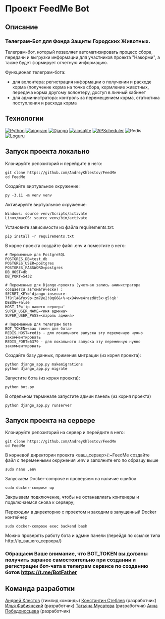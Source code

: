 # Проект FeedMe Bot

## Описание

### Телеграм-Бот для Фонда Защиты Городских Животных.
Телеграм-бот, который позволяет автоматизировать процесс сбора, передачи и выгрузки информации для участников проекта "Накорми", а также будет формирует отчетную информацию. 

Функционал телеграм-бота:
- для волонтера: регистрация информации о получении и расходе корма (получение корма на точке сбора, кормление животных, передача корма другому волонтеру,  доступ в личный кабинет
- для администратора: контроль за перемещением корма, статистика поступления и расхода корма

## Технологии
[![Python](https://img.shields.io/badge/python-3.11-blue?logo=python)](https://www.python.org/)
[![aiogram](https://img.shields.io/badge/aiogram-3.4-blue)](https://docs.aiogram.dev/en/latest/)
[![Django](https://img.shields.io/badge/Django-4.2-blue?logo=python)](https://www.python.org/)
[![aiosqlite](https://img.shields.io/badge/PostgreSQL-blue)](https://www.postgresql.org/docs/)
[![APScheduler](https://img.shields.io/badge/APScheduler-blue)](https://docs-python.ru/packages/modul-apscheduler-python/)
![Redis](https://img.shields.io/badge/Redis-blue)
[![Loguru](https://img.shields.io/badge/Loguru-blue)](https://loguru.readthedocs.io/en/stable/)


## Запуск проекта локально

Клонируйте репозиторий и перейдите в него:

```
git clone https://github.com/AndreyKhlestov/FeedMe
cd FeedMe
```

Создайте виртуальное окружение:
```
py -3.11 -m venv venv
```
Активируйте виртуальное окружение:
```
Windows: source venv/Scripts/activate
Linux/macOS: source venv/bin/activate
```
Установите зависимости из файла requirements.txt:
```
pip install -r requirements.txt
```
В корне проекта создайте файл .env и поместите в него:
```
# Переменные для PostgreSQL
POSTGRES_DB=test_db
POSTGRES_USER=postgres
POSTGRES_PASSWORD=postgres
DB_HOST=db
DB_PORT=5432

# Переменные для Django-проекта (учетная запись аминистратора создается автоматически) :
SECRET_KEY='django-insecure-7f8jl#&fox9p+zm7@e2!8q66&+%+ex94vwe4razd8t5x+g5!qk'
DEBUG=False
HOST_IP='ip вашего сервера'
SUPER_USER_NAME=<имя админа>
SUPER_USER_PASS=<пароль админа>

# Переменные для телеграм ботa
BOT_TOKEN=<ваш токен для бота>
REDIS_HOST=redis - для локального запуска эту переменную нужно закомментировать
REDIS_PORT=6379 - для локального запуска эту переменную нужно закомментировать
```
Создайте базу данных, применив миграции (из корня проекта):
```
python django_app.py makemigrations
python django_app.py migrate
```
Запустите бота (из корня проекта):
```
python bot.py
```
В отдельном терминале запустите админ панель (из корня проекта)
```
python django_app.py runserver
```
## Запуск проекта на сервере
Клонируйте репозиторий на сервер и перейдите в него:
```
git clone https://github.com/AndreyKhlestov/FeedMe
cd FeedMe
```
В корневой директории проекта <ваш_сервер>/:~FeedMe создайте файл с переменными окружения .env и заполните его по образцу выше
```
sudo nano .env
```
Запускаем Docker-compose и проверяем на наличие ошибок
```
sudo docker-compose up
```
Закрываем подключение, чтобы не останавлиать контенеры и подключаемся снова к серверу;

Переходим в директорию с проектом и заходим в запущенный Docker контейнер
```
sudo docker-compose exec backend bash
```
Можно проверять работу бота и админ панели (перейдя по ссылке типа http://ip_вашего_сервера/)

### Обращаем Ваше внимание, что BOT_TOKEN вы должны получить заранее самостоятельно при создании и регистрации бот-чата в телеграм сервисе по созданию ботов https://t.me/BotFather

## Команда разработки
[Андрей Хлестов](https://github.com/AndreyKhlestov) (тимлид команды)
[Константин Стеблев](https://github.com/KonstantinSKS) (разработчик)
[Илья Фабиянский](https://github.com/fabilya)  (разработчик)
[Татьяна Мусатова](https://github.com/Tatiana314) (разработчик)
[Анна Победоносцева](https://github.com/ZebraHr) (разработчик)


